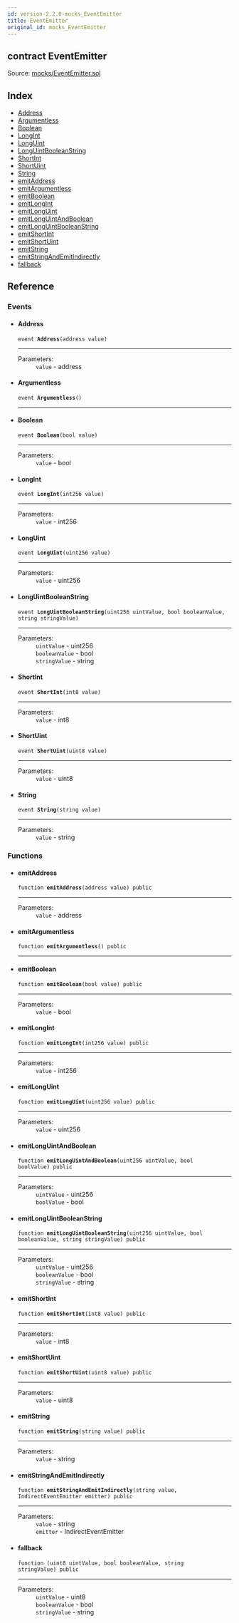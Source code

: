 ```yaml
---
id: version-2.2.0-mocks_EventEmitter
title: EventEmitter
original_id: mocks_EventEmitter
---
```


<div class="contract-doc"><div class="contract"><h2 class="contract-header"><span class="contract-kind">contract</span> EventEmitter</h2><div class="source">Source: <a href="https://github.com/OpenZeppelin/zeppelin-solidity/blob/v2.2.0/contracts/mocks/EventEmitter.sol" target="_blank">mocks/EventEmitter.sol</a></div></div><div class="index"><h2>Index</h2><ul><li><a href="mocks_EventEmitter.html#Address">Address</a></li><li><a href="mocks_EventEmitter.html#Argumentless">Argumentless</a></li><li><a href="mocks_EventEmitter.html#Boolean">Boolean</a></li><li><a href="mocks_EventEmitter.html#LongInt">LongInt</a></li><li><a href="mocks_EventEmitter.html#LongUint">LongUint</a></li><li><a href="mocks_EventEmitter.html#LongUintBooleanString">LongUintBooleanString</a></li><li><a href="mocks_EventEmitter.html#ShortInt">ShortInt</a></li><li><a href="mocks_EventEmitter.html#ShortUint">ShortUint</a></li><li><a href="mocks_EventEmitter.html#String">String</a></li><li><a href="mocks_EventEmitter.html#emitAddress">emitAddress</a></li><li><a href="mocks_EventEmitter.html#emitArgumentless">emitArgumentless</a></li><li><a href="mocks_EventEmitter.html#emitBoolean">emitBoolean</a></li><li><a href="mocks_EventEmitter.html#emitLongInt">emitLongInt</a></li><li><a href="mocks_EventEmitter.html#emitLongUint">emitLongUint</a></li><li><a href="mocks_EventEmitter.html#emitLongUintAndBoolean">emitLongUintAndBoolean</a></li><li><a href="mocks_EventEmitter.html#emitLongUintBooleanString">emitLongUintBooleanString</a></li><li><a href="mocks_EventEmitter.html#emitShortInt">emitShortInt</a></li><li><a href="mocks_EventEmitter.html#emitShortUint">emitShortUint</a></li><li><a href="mocks_EventEmitter.html#emitString">emitString</a></li><li><a href="mocks_EventEmitter.html#emitStringAndEmitIndirectly">emitStringAndEmitIndirectly</a></li><li><a href="mocks_EventEmitter.html#">fallback</a></li></ul></div><div class="reference"><h2>Reference</h2><div class="events"><h3>Events</h3><ul><li><div class="item event"><span id="Address" class="anchor-marker"></span><h4 class="name">Address</h4><div class="body"><code class="signature">event <strong>Address</strong><span>(address value) </span></code><hr/><dl><dt><span class="label-parameters">Parameters:</span></dt><dd><div><code>value</code> - address</div></dd></dl></div></div></li><li><div class="item event"><span id="Argumentless" class="anchor-marker"></span><h4 class="name">Argumentless</h4><div class="body"><code class="signature">event <strong>Argumentless</strong><span>() </span></code><hr/></div></div></li><li><div class="item event"><span id="Boolean" class="anchor-marker"></span><h4 class="name">Boolean</h4><div class="body"><code class="signature">event <strong>Boolean</strong><span>(bool value) </span></code><hr/><dl><dt><span class="label-parameters">Parameters:</span></dt><dd><div><code>value</code> - bool</div></dd></dl></div></div></li><li><div class="item event"><span id="LongInt" class="anchor-marker"></span><h4 class="name">LongInt</h4><div class="body"><code class="signature">event <strong>LongInt</strong><span>(int256 value) </span></code><hr/><dl><dt><span class="label-parameters">Parameters:</span></dt><dd><div><code>value</code> - int256</div></dd></dl></div></div></li><li><div class="item event"><span id="LongUint" class="anchor-marker"></span><h4 class="name">LongUint</h4><div class="body"><code class="signature">event <strong>LongUint</strong><span>(uint256 value) </span></code><hr/><dl><dt><span class="label-parameters">Parameters:</span></dt><dd><div><code>value</code> - uint256</div></dd></dl></div></div></li><li><div class="item event"><span id="LongUintBooleanString" class="anchor-marker"></span><h4 class="name">LongUintBooleanString</h4><div class="body"><code class="signature">event <strong>LongUintBooleanString</strong><span>(uint256 uintValue, bool booleanValue, string stringValue) </span></code><hr/><dl><dt><span class="label-parameters">Parameters:</span></dt><dd><div><code>uintValue</code> - uint256</div><div><code>booleanValue</code> - bool</div><div><code>stringValue</code> - string</div></dd></dl></div></div></li><li><div class="item event"><span id="ShortInt" class="anchor-marker"></span><h4 class="name">ShortInt</h4><div class="body"><code class="signature">event <strong>ShortInt</strong><span>(int8 value) </span></code><hr/><dl><dt><span class="label-parameters">Parameters:</span></dt><dd><div><code>value</code> - int8</div></dd></dl></div></div></li><li><div class="item event"><span id="ShortUint" class="anchor-marker"></span><h4 class="name">ShortUint</h4><div class="body"><code class="signature">event <strong>ShortUint</strong><span>(uint8 value) </span></code><hr/><dl><dt><span class="label-parameters">Parameters:</span></dt><dd><div><code>value</code> - uint8</div></dd></dl></div></div></li><li><div class="item event"><span id="String" class="anchor-marker"></span><h4 class="name">String</h4><div class="body"><code class="signature">event <strong>String</strong><span>(string value) </span></code><hr/><dl><dt><span class="label-parameters">Parameters:</span></dt><dd><div><code>value</code> - string</div></dd></dl></div></div></li></ul></div><div class="functions"><h3>Functions</h3><ul><li><div class="item function"><span id="emitAddress" class="anchor-marker"></span><h4 class="name">emitAddress</h4><div class="body"><code class="signature">function <strong>emitAddress</strong><span>(address value) </span><span>public </span></code><hr/><dl><dt><span class="label-parameters">Parameters:</span></dt><dd><div><code>value</code> - address</div></dd></dl></div></div></li><li><div class="item function"><span id="emitArgumentless" class="anchor-marker"></span><h4 class="name">emitArgumentless</h4><div class="body"><code class="signature">function <strong>emitArgumentless</strong><span>() </span><span>public </span></code><hr/></div></div></li><li><div class="item function"><span id="emitBoolean" class="anchor-marker"></span><h4 class="name">emitBoolean</h4><div class="body"><code class="signature">function <strong>emitBoolean</strong><span>(bool value) </span><span>public </span></code><hr/><dl><dt><span class="label-parameters">Parameters:</span></dt><dd><div><code>value</code> - bool</div></dd></dl></div></div></li><li><div class="item function"><span id="emitLongInt" class="anchor-marker"></span><h4 class="name">emitLongInt</h4><div class="body"><code class="signature">function <strong>emitLongInt</strong><span>(int256 value) </span><span>public </span></code><hr/><dl><dt><span class="label-parameters">Parameters:</span></dt><dd><div><code>value</code> - int256</div></dd></dl></div></div></li><li><div class="item function"><span id="emitLongUint" class="anchor-marker"></span><h4 class="name">emitLongUint</h4><div class="body"><code class="signature">function <strong>emitLongUint</strong><span>(uint256 value) </span><span>public </span></code><hr/><dl><dt><span class="label-parameters">Parameters:</span></dt><dd><div><code>value</code> - uint256</div></dd></dl></div></div></li><li><div class="item function"><span id="emitLongUintAndBoolean" class="anchor-marker"></span><h4 class="name">emitLongUintAndBoolean</h4><div class="body"><code class="signature">function <strong>emitLongUintAndBoolean</strong><span>(uint256 uintValue, bool boolValue) </span><span>public </span></code><hr/><dl><dt><span class="label-parameters">Parameters:</span></dt><dd><div><code>uintValue</code> - uint256</div><div><code>boolValue</code> - bool</div></dd></dl></div></div></li><li><div class="item function"><span id="emitLongUintBooleanString" class="anchor-marker"></span><h4 class="name">emitLongUintBooleanString</h4><div class="body"><code class="signature">function <strong>emitLongUintBooleanString</strong><span>(uint256 uintValue, bool booleanValue, string stringValue) </span><span>public </span></code><hr/><dl><dt><span class="label-parameters">Parameters:</span></dt><dd><div><code>uintValue</code> - uint256</div><div><code>booleanValue</code> - bool</div><div><code>stringValue</code> - string</div></dd></dl></div></div></li><li><div class="item function"><span id="emitShortInt" class="anchor-marker"></span><h4 class="name">emitShortInt</h4><div class="body"><code class="signature">function <strong>emitShortInt</strong><span>(int8 value) </span><span>public </span></code><hr/><dl><dt><span class="label-parameters">Parameters:</span></dt><dd><div><code>value</code> - int8</div></dd></dl></div></div></li><li><div class="item function"><span id="emitShortUint" class="anchor-marker"></span><h4 class="name">emitShortUint</h4><div class="body"><code class="signature">function <strong>emitShortUint</strong><span>(uint8 value) </span><span>public </span></code><hr/><dl><dt><span class="label-parameters">Parameters:</span></dt><dd><div><code>value</code> - uint8</div></dd></dl></div></div></li><li><div class="item function"><span id="emitString" class="anchor-marker"></span><h4 class="name">emitString</h4><div class="body"><code class="signature">function <strong>emitString</strong><span>(string value) </span><span>public </span></code><hr/><dl><dt><span class="label-parameters">Parameters:</span></dt><dd><div><code>value</code> - string</div></dd></dl></div></div></li><li><div class="item function"><span id="emitStringAndEmitIndirectly" class="anchor-marker"></span><h4 class="name">emitStringAndEmitIndirectly</h4><div class="body"><code class="signature">function <strong>emitStringAndEmitIndirectly</strong><span>(string value, IndirectEventEmitter emitter) </span><span>public </span></code><hr/><dl><dt><span class="label-parameters">Parameters:</span></dt><dd><div><code>value</code> - string</div><div><code>emitter</code> - IndirectEventEmitter</div></dd></dl></div></div></li><li><div class="item function"><span id="fallback" class="anchor-marker"></span><h4 class="name">fallback</h4><div class="body"><code class="signature">function <strong></strong><span>(uint8 uintValue, bool booleanValue, string stringValue) </span><span>public </span></code><hr/><dl><dt><span class="label-parameters">Parameters:</span></dt><dd><div><code>uintValue</code> - uint8</div><div><code>booleanValue</code> - bool</div><div><code>stringValue</code> - string</div></dd></dl></div></div></li></ul></div></div></div>
